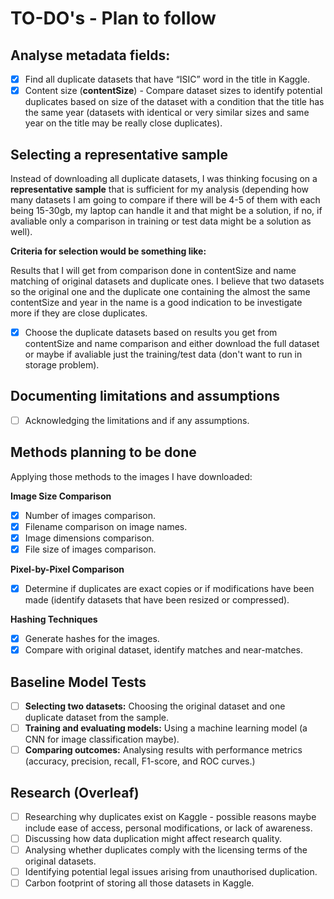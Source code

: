 # TO-DO's - Plan to follow

## **Analyse metadata fields:**

- [x]  Find all duplicate datasets that have “ISIC” word in the title in Kaggle.
- [x]  Content size (**contentSize**) - Compare dataset sizes to identify potential duplicates based on size of the dataset with a condition that the title has the same year (datasets with identical or very similar sizes and same year on the title may be really close duplicates).

## **Selecting a representative sample**

Instead of downloading all duplicate datasets, I was thinking focusing on a **representative sample** that is sufficient for my analysis (depending how many datasets I am going to compare if there will be 4-5 of them with each being 15-30gb, my laptop can handle it and that might be a solution, if no, if avaliable only a comparison in training or test data might be a solution as well).

**Criteria for selection would be something like:**

Results that I will get from comparison done in contentSize and name matching of original datasets and duplicate ones. I believe that two datasets so the original one and the duplicate one containing the almost the same contentSize and year in the name is a good indication to be investigate more if they are close duplicates.

- [x]  Choose the duplicate datasets based on results you get from contentSize and name comparison and either download the full dataset or maybe if avaliable just the training/test data (don't want to run in storage problem).

## **Documenting limitations and assumptions**

- [ ]  Acknowledging the limitations and if any assumptions.

## Methods planning to be done

Applying those methods to the images I have downloaded:

**Image Size Comparison**

- [x]  Number of images comparison.
- [x]  Filename comparison on image names.
- [x]  Image dimensions comparison.
- [x]  File size of images comparison.

**Pixel-by-Pixel Comparison**

- [x]  Determine if duplicates are exact copies or if modifications have been made (identify datasets that have been resized or compressed).

**Hashing Techniques**

- [x]  Generate hashes for the images.
- [x]  Compare with original dataset, identify matches and near-matches.

## **Baseline Model Tests**

- [ ]  **Selecting two datasets:** Choosing the original dataset and one duplicate dataset from the sample.
- [ ]  **Training and evaluating models:** Using a machine learning model (a CNN for image classification maybe).
- [ ]  **Comparing outcomes:** Analysing results with performance metrics (accuracy, precision, recall, F1-score, and ROC curves.)

## Research (Overleaf)

- [ ]  Researching why duplicates exist on Kaggle - possible reasons maybe include ease of access, personal modifications, or lack of awareness.
- [ ]  Discussing how data duplication might affect research quality.
- [ ]  Analysing whether duplicates comply with the licensing terms of the original datasets.
- [ ]  Identifying potential legal issues arising from unauthorised duplication.
- [ ]  Carbon footprint of storing all those datasets in Kaggle.